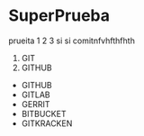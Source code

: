 # SuperPrueba

prueita 1 2 3 si si comitnfvhfthfhth
1. GIT
2. GITHUB

* GITHUB
* GITLAB
* GERRIT
* BITBUCKET
* GITKRACKEN

